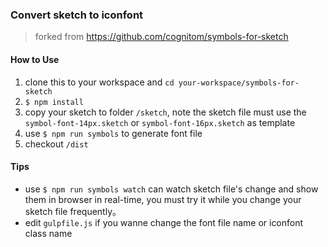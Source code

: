 ### Convert sketch to iconfont

> forked from https://github.com/cognitom/symbols-for-sketch

#### How to Use

1. clone this to your workspace and `cd your-workspace/symbols-for-sketch`
2. `$ npm install`
3. copy your sketch to folder `/sketch`, note the sketch file must use the `symbol-font-14px.sketch` or `symbol-font-16px.sketch` as template
4. use `$ npm run symbols` to generate font file
5. checkout `/dist`

#### Tips

- use `$ npm run symbols watch` can watch sketch file's change and show them in browser in real-time, you must try it while you change your sketch file frequently。
- edit `gulpfile.js` if you wanne change the font file name or iconfont class name
